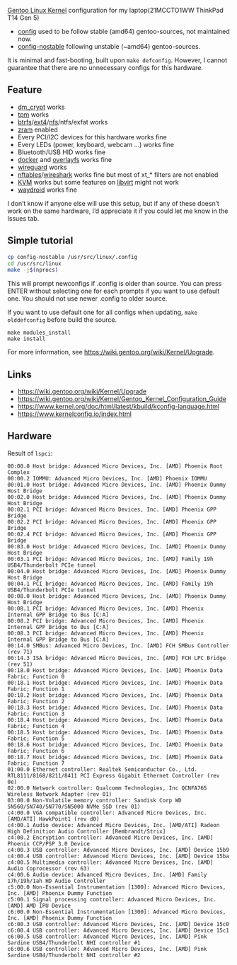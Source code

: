 [Gentoo Linux
Kernel](https://packages.gentoo.org/packages/sys-kernel/gentoo-sources)
configuration for my laptop(21MCCTO1WW ThinkPad T14 Gen 5)

- [config](./config) used to be follow stable (amd64) gentoo-sources,
  not maintained now.
- [config-nostable](./config-nostable) following unstable (~amd64)
  gentoo-sources.

It is minimal and fast-booting, built upon `make defconfig`. However,
I cannot guarantee that there are no unnecessary configs for this
hardware.

## Feature
- [dm_crypt](https://www.kernel.org/doc/html/latest/admin-guide/device-mapper/dm-crypt.html) works
- [tpm](https://www.kernel.org/doc/html/latest/security/tpm/index.html) works
- [btrfs](https://en.wikipedia.org/wiki/Btrfs)/[ext4](https://en.wikipedia.org/wiki/Ext4)/[nfs](https://en.wikipedia.org/wiki/Network_File_System)/ntfs/exfat works
- [zram](https://docs.kernel.org/admin-guide/blockdev/zram.html) enabled
- Every PCI/I2C devices for this hardware works fine
- Every LEDs (power, keyboard, webcam ...) works fine
- Bluetooth/USB HID works fine
- [docker](https://www.docker.com/) and [overlayfs](https://en.wikipedia.org/wiki/OverlayFS) works fine
- [wireguard](https://www.wireguard.com/) works
- [nftables](https://nftables.org/)/[wireshark](https://www.wireshark.org/)
  works fine but most of xt_* filters are not enabled
- [KVM](https://linux-kvm.org/page/Main_Page) works but some features
  on [libvirt](https://libvirt.org/) might not work
- [waydroid](https://waydro.id/) works fine

I don’t know if anyone else will use this setup, but if any of these
doesn’t work on the same hardware, I’d appreciate it if you could let
me know in the Issues tab.

## Simple tutorial
``` bash
cp config-nostable /usr/src/linux/.config
cd /usr/src/linux
make -j$(nprocs)
```

This will prompt newconfigs if .config is older than source. You can
press ENTER without selecting one for each prompts if you want to use
default one. You should not use newer .config to older source.

If you want to use default one for all configs when updating, `make
olddefconfig` before build the source.


```
make modules_install
make install
```

For more information, see <https://wiki.gentoo.org/wiki/Kernel/Upgrade>.

## Links

- <https://wiki.gentoo.org/wiki/Kernel/Upgrade>
- <https://wiki.gentoo.org/wiki/Kernel/Gentoo_Kernel_Configuration_Guide>
- <https://www.kernel.org/doc/html/latest/kbuild/kconfig-language.html>
- <https://www.kernelconfig.io/index.html>

## Hardware
Result of `lspci`:
```
00:00.0 Host bridge: Advanced Micro Devices, Inc. [AMD] Phoenix Root Complex
00:00.2 IOMMU: Advanced Micro Devices, Inc. [AMD] Phoenix IOMMU
00:01.0 Host bridge: Advanced Micro Devices, Inc. [AMD] Phoenix Dummy Host Bridge
00:02.0 Host bridge: Advanced Micro Devices, Inc. [AMD] Phoenix Dummy Host Bridge
00:02.1 PCI bridge: Advanced Micro Devices, Inc. [AMD] Phoenix GPP Bridge
00:02.2 PCI bridge: Advanced Micro Devices, Inc. [AMD] Phoenix GPP Bridge
00:02.4 PCI bridge: Advanced Micro Devices, Inc. [AMD] Phoenix GPP Bridge
00:03.0 Host bridge: Advanced Micro Devices, Inc. [AMD] Phoenix Dummy Host Bridge
00:03.1 PCI bridge: Advanced Micro Devices, Inc. [AMD] Family 19h USB4/Thunderbolt PCIe tunnel
00:04.0 Host bridge: Advanced Micro Devices, Inc. [AMD] Phoenix Dummy Host Bridge
00:04.1 PCI bridge: Advanced Micro Devices, Inc. [AMD] Family 19h USB4/Thunderbolt PCIe tunnel
00:08.0 Host bridge: Advanced Micro Devices, Inc. [AMD] Phoenix Dummy Host Bridge
00:08.1 PCI bridge: Advanced Micro Devices, Inc. [AMD] Phoenix Internal GPP Bridge to Bus [C:A]
00:08.2 PCI bridge: Advanced Micro Devices, Inc. [AMD] Phoenix Internal GPP Bridge to Bus [C:A]
00:08.3 PCI bridge: Advanced Micro Devices, Inc. [AMD] Phoenix Internal GPP Bridge to Bus [C:A]
00:14.0 SMBus: Advanced Micro Devices, Inc. [AMD] FCH SMBus Controller (rev 71)
00:14.3 ISA bridge: Advanced Micro Devices, Inc. [AMD] FCH LPC Bridge (rev 51)
00:18.0 Host bridge: Advanced Micro Devices, Inc. [AMD] Phoenix Data Fabric; Function 0
00:18.1 Host bridge: Advanced Micro Devices, Inc. [AMD] Phoenix Data Fabric; Function 1
00:18.2 Host bridge: Advanced Micro Devices, Inc. [AMD] Phoenix Data Fabric; Function 2
00:18.3 Host bridge: Advanced Micro Devices, Inc. [AMD] Phoenix Data Fabric; Function 3
00:18.4 Host bridge: Advanced Micro Devices, Inc. [AMD] Phoenix Data Fabric; Function 4
00:18.5 Host bridge: Advanced Micro Devices, Inc. [AMD] Phoenix Data Fabric; Function 5
00:18.6 Host bridge: Advanced Micro Devices, Inc. [AMD] Phoenix Data Fabric; Function 6
00:18.7 Host bridge: Advanced Micro Devices, Inc. [AMD] Phoenix Data Fabric; Function 7
01:00.0 Ethernet controller: Realtek Semiconductor Co., Ltd. RTL8111/8168/8211/8411 PCI Express Gigabit Ethernet Controller (rev 0e)
02:00.0 Network controller: Qualcomm Technologies, Inc QCNFA765 Wireless Network Adapter (rev 01)
03:00.0 Non-Volatile memory controller: Sandisk Corp WD SN560/SN740/SN770/SN5000 NVMe SSD (rev 01)
c4:00.0 VGA compatible controller: Advanced Micro Devices, Inc. [AMD/ATI] HawkPoint1 (rev d0)
c4:00.1 Audio device: Advanced Micro Devices, Inc. [AMD/ATI] Radeon High Definition Audio Controller [Rembrandt/Strix]
c4:00.2 Encryption controller: Advanced Micro Devices, Inc. [AMD] Phoenix CCP/PSP 3.0 Device
c4:00.3 USB controller: Advanced Micro Devices, Inc. [AMD] Device 15b9
c4:00.4 USB controller: Advanced Micro Devices, Inc. [AMD] Device 15ba
c4:00.5 Multimedia controller: Advanced Micro Devices, Inc. [AMD] Audio Coprocessor (rev 63)
c4:00.6 Audio device: Advanced Micro Devices, Inc. [AMD] Family 17h/19h/1ah HD Audio Controller
c5:00.0 Non-Essential Instrumentation [1300]: Advanced Micro Devices, Inc. [AMD] Phoenix Dummy Function
c5:00.1 Signal processing controller: Advanced Micro Devices, Inc. [AMD] AMD IPU Device
c6:00.0 Non-Essential Instrumentation [1300]: Advanced Micro Devices, Inc. [AMD] Phoenix Dummy Function
c6:00.3 USB controller: Advanced Micro Devices, Inc. [AMD] Device 15c0
c6:00.4 USB controller: Advanced Micro Devices, Inc. [AMD] Device 15c1
c6:00.5 USB controller: Advanced Micro Devices, Inc. [AMD] Pink Sardine USB4/Thunderbolt NHI controller #1
c6:00.6 USB controller: Advanced Micro Devices, Inc. [AMD] Pink Sardine USB4/Thunderbolt NHI controller #2
```
